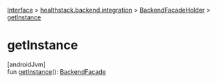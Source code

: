 
[Interface](../../../index.html) > [healthstack.backend.integration](../index.html) > [BackendFacadeHolder](index.html) > [getInstance](get-instance.html)



# getInstance



[androidJvm]\
fun [getInstance](get-instance.html)(): [BackendFacade](../-backend-facade/index.html)




